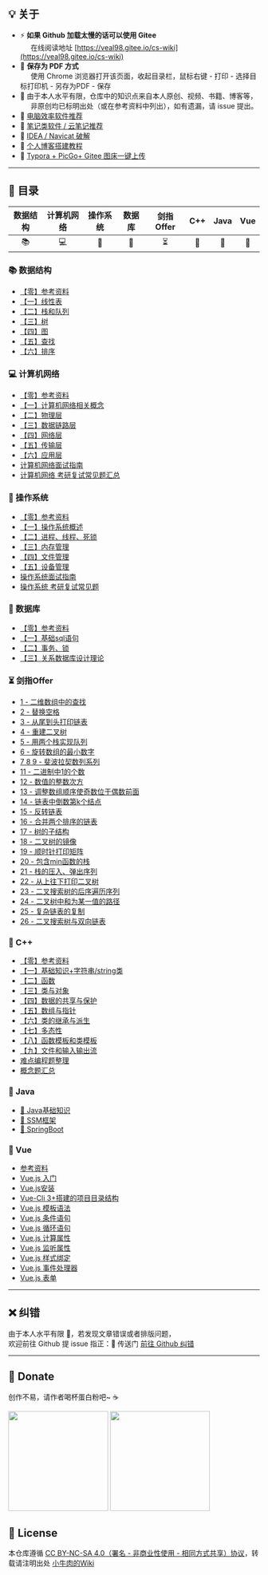 ## 💡 关于

- ⚡ **如果 Github 加载太慢的话可以使用 Gitee** <br>
    &emsp;&ensp;在线阅读地址 [https://veal98.gitee.io/cs-wiki](https://veal98.gitee.io/cs-wiki)
- 📄 **保存为 PDF 方式** <br>
    &emsp;&ensp;使用 Chrome 浏览器打开该页面，收起目录栏，鼠标右键 - 打印 - 选择目标打印机 - 另存为PDF - 保存
- 🙏 由于本人水平有限，仓库中的知识点来自本人原创、视频、书籍、博客等，<br>
    &emsp;&ensp;非原创均已标明出处（或在参考资料中列出），如有遗漏，请 issue 提出。
- 📌 [电脑效率软件推荐]()
- 📖 [笔记类软件 / 云笔记推荐]()
- 🔑 [IDEA / Navicat 破解]()
- 🔮 [个人博客搭建教程]()
- 💊 [Typora + PicGo+ Gitee 图床一键上传]()

---

## 📑 目录

| 数据结构 | 计算机网络 | 操作系统 | 数据库 | 剑指Offer | C++  | Java | Vue  |
| :------: | :--------: | :------: | :----: | :-------: | :--: | :--: | :--: |
|    📚     |     💻      |    📜     |   📘    |     ⏳     |  🍎   |  🍵   |  🎉   |

### 📚 数据结构
- [【零】参考资料]()
- [【一】线性表](数据结构/线性表.md)
- [【二】栈和队列]()
- [【三】树]()
- [【四】图]()
- [【五】查找]()
- [【六】排序]()


### 💻 计算机网络
- [【零】参考资料](计算机网络/参考资料.md)
- [【一】计算机网络相关概念](计算机网络/计算机网络相关概念.md)
- [【二】物理层](计算机网络/物理层.md)
- [【三】数据链路层](计算机网络/数据链路层.md)
- [【四】网络层](计算机网络/网络层.md)
- [【五】传输层](计算机网络/传输层.md)
- [【六】应用层](计算机网络/应用层.md)
- [计算机网络面试指南](计算机网络/面试指南.md)
- [计算机网络 考研复试常见题汇总](计算机网络/考研复试常见题.md)

### 📜 操作系统
- [【零】参考资料](操作系统/参考资料.md)
- [【一】操作系统概述](操作系统/概述.md)
- [【二】进程、线程、死锁](操作系统/进程.md)
- [【三】内存管理](操作系统/内存管理.md)
- [【四】文件管理](操作系统/文件管理.md)
- [【五】设备管理](操作系统/设备管理.md)
- [操作系统面试指南](操作系统/面试指南.md)
- [操作系统 考研复试常见题](操作系统/考研复试常见题.md)

### 📘 数据库
- [【零】参考资料]()
- [【一】基础sql语句]()
- [【二】事务、锁]()
- [【三】关系数据库设计理论]()

### ⏳ 剑指Offer
- [1 - 二维数组中的查找]()
- [2 - 替换空格]()
- [3 - 从尾到头打印链表]()
- [4 - 重建二叉树]()
- [5 - 用两个栈实现队列]()
- [6 - 旋转数组的最小数字]()
- [7 8 9 - 斐波拉契数列系列]()
- [11 - 二进制中1的个数]()
- [12 - 数值的整数次方]()
- [13 - 调整数组顺序使奇数位于偶数前面]()
- [14 - 链表中倒数第k个结点]()
- [15 - 反转链表]()
- [16 - 合并两个排序的链表]()
- [17 - 树的子结构]()
- [18 - 二叉树的镜像]()
- [19 - 顺时针打印矩阵]()
- [20 - 包含min函数的栈]()
- [21 - 栈的压入、弹出序列]()
- [22 - 从上往下打印二叉树]()
- [23 - 二叉搜索树的后序遍历序列]()
- [24 - 二叉树中和为某一值的路径]()
- [25 - 复杂链表的复制](剑指Offer/25.md)
- [26 - 二叉搜索树与双向链表](剑指Offer/26.md)

### 🍎 C++
- [【零】参考资料](C++/参考资料.md)
- [【一】基础知识+字符串/string类](C++/1.md)
- [【二】函数](C++/2.md)
- [【三】类与对象](C++/3.md)
- [【四】数据的共享与保护](C++/4.md)
- [【五】数组与指针](C++/5.md())
- [【六】类的继承与派生](C++/6.md)
- [【七】多态性](C++/7.md)
- [【八】函数模板和类模板](C++/8.md)
- [【九】文件和输入输出流](C++/9.md)
- [难点编程题整理](C++/难点编程题整理.md)
- [概念题汇总](C++/概念题汇总.md)


### 🍵 Java
- [🔹 Java基础知识]()
- [🔸 SSM框架](Java/SSM-Index.md)
- [🔹 SpringBoot]()

### 🎉 Vue
- [参考资料](Vue/参考资料.md)
- [Vue.js 入门](Vue/入门.md)
- [Vue.js安装](Vue/安装.md)
- [Vue-Cli 3+搭建的项目目录结构](Vue/目录结构.md)
- [Vue.js 模板语法](Vue/模板语法.md)
- [Vue.js 条件语句](Vue/条件语句.md)
- [Vue.js 循环语句](Vue/循环语句.md)
- [Vue.js 计算属性](Vue/计算属性.md)
- [Vue.js 监听属性](Vue/监听属性.md)
- [Vue.js 样式绑定](Vue/样式绑定.md)
- [Vue.js 事件处理器](Vue/事件处理器.md)
- [Vue.js 表单](Vue/表单.md)

---

## ❌ 纠错
由于本人水平有限 🙋，若发现文章错误或者排版问题，<br>
欢迎前往 Github 提 issue 指正：🚪 传送门  [前往 Github 纠错](https://github.com/Veal98/CS-Wiki/issues)<br>

---

## 🎁 Donate
创作不易，请作者喝杯蛋白粉吧~ ☕<br>

<img src = "https://img-blog.csdnimg.cn/20200411153503610.jpg" width = "200px"/> <img src = "https://img-blog.csdnimg.cn/20200411153602406.jpg" width = "200px"/>



## 👮 License
本仓库遵循 [CC BY-NC-SA 4.0（署名 - 非商业性使用 - 相同方式共享）协议](https://www.shiyanlou.com/library/interview-c++/LICENSE)，转载请注明出处 [小牛肉的Wiki](https://veal98.github.io/CS-Wiki/#/)


